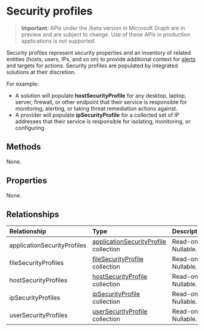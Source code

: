 # Security profiles

 > **Important:** APIs under the /beta version in Microsoft Graph are in preview and are subject to change. Use of these APIs in production applications is not supported.

Security profiles represent security properties and an inventory of related entities (hosts, users, IPs, and so on) to provide additional context for [alerts](../resources/alert.md) and targets for actions. Security profiles are populated by integrated solutions at their discretion.

For example:

- A solution will populate **hostSecurityProfile** for any desktop, laptop, server, firewall, or other endpoint that their service is responsible for monitoring, alerting, or taking threat remediation actions against.
- A provider will populate **ipSecurityProfile** for a collected set of IP addresses that their service is responsible for isolating, monitoring, or configuring.

## Methods

None.

## Properties

None.

## Relationships

| Relationship | Type |Description|
|:---------------|:--------|:----------|
|applicationSecurityProfiles|[applicationSecurityProfile](../resources/applicationsecurityprofile.md) collection| Read-only. Nullable.|
|fileSecurityProfiles|[fileSecurityProfile](../resources/filesecurityprofile.md) collection| Read-only. Nullable.|
|hostSecurityProfiles|[hostSecurityProfile](../resources/hostsecurityprofile.md) collection| Read-only. Nullable.|
|ipSecurityProfiles|[ipSecurityProfile](../resources/ipsecurityprofile.md) collection| Read-only. Nullable.|
|userSecurityProfiles|[userSecurityProfile](../resources/usersecurityprofile.md) collection| Read-only. Nullable.|

<!-- uuid: 8fcb5dbc-d5aa-4681-8e31-b001d5168d79
2015-10-25 14:57:30 UTC -->
<!-- {
  "type": "#page.annotation",
  "description": "Security resource",
  "keywords": "",
  "section": "documentation",
  "tocPath": ""
}-->
